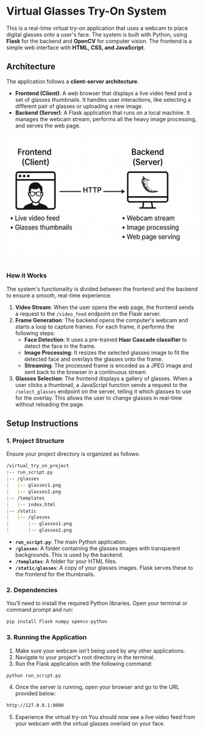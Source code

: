 # Virtual Glasses Try-On System

This is a real-time virtual try-on application that uses a webcam to place digital glasses onto a user's face. The system is built with Python, using **Flask** for the backend and **OpenCV** for computer vision. The frontend is a simple web interface with **HTML, CSS, and JavaScript**.

## Architecture

The application follows a **client-server architecture**.

* **Frontend (Client)**: A web browser that displays a live video feed and a set of glasses thumbnails. It handles user interactions, like selecting a different pair of glasses or uploading a new image.
* **Backend (Server)**: A Flask application that runs on a local machine. It manages the webcam stream, performs all the heavy image processing, and serves the web page.

![Architecture Diagram](./images/architecture.png)

### How it Works

The system's functionality is divided between the frontend and the backend to ensure a smooth, real-time experience.

1.  **Video Stream**: When the user opens the web page, the frontend sends a request to the `/video_feed` endpoint on the Flask server.
2.  **Frame Generation**: The backend opens the computer's webcam and starts a loop to capture frames. For each frame, it performs the following steps:
    * **Face Detection**: It uses a pre-trained **Haar Cascade classifier** to detect the face in the frame. 
    * **Image Processing**: It resizes the selected glasses image to fit the detected face and overlays the glasses onto the frame.
    * **Streaming**: The processed frame is encoded as a JPEG image and sent back to the browser in a continuous stream.
3.  **Glasses Selection**: The frontend displays a gallery of glasses. When a user clicks a thumbnail, a JavaScript function sends a request to the `/select_glasses` endpoint on the server, telling it which glasses to use for the overlay. This allows the user to change glasses in real-time without reloading the page.

## Setup Instructions 

### 1. Project Structure

Ensure your project directory is organized as follows:

```markdown
/virtual_try_on_project
|-- run_script.py
|-- /glasses
|   |-- glasses1.png
|   |-- glasses2.png
|-- /templates
|   |-- index.html
|-- /static
|   |-- /glasses
|       |-- glasses1.png
|       |-- glasses2.png
```

-   **`run_script.py`**: The main Python application.
-   **`/glasses`**: A folder containing the glasses images with transparent backgrounds. This is used by the backend.
-   **`/templates`**: A folder for your HTML files.
-   **`/static/glasses`**: A copy of your glasses images. Flask serves these to the frontend for the thumbnails.

### 2. Dependencies

You'll need to install the required Python libraries. Open your terminal or command prompt and run:

```bash
pip install Flask numpy opencv-python
```

### 3. Running the Application 

1. Make sure your webcam isn't being used by any other applications.
2. Navigate to your project's root directory in the terminal.
3. Run the Flask application with the following command:

```bash
python run_script.py
```
4. Once the server is running, open your browser and go to the URL provided below:

```bash
http://127.0.0.1:8000
```
5. Experience the virtual try-on
You should now see a live video feed from your webcam with the virtual glasses overlaid on your face. 
